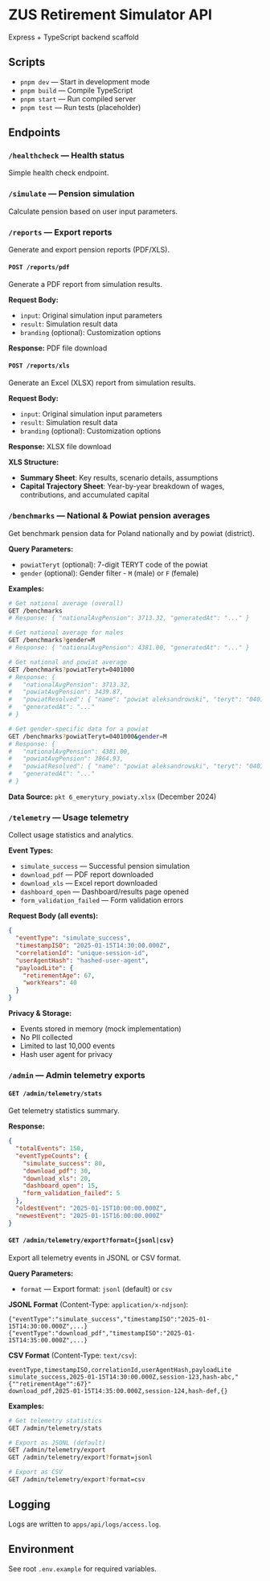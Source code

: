 # ZUS Retirement Simulator API

Express + TypeScript backend scaffold

## Scripts

- `pnpm dev` — Start in development mode
- `pnpm build` — Compile TypeScript
- `pnpm start` — Run compiled server
- `pnpm test` — Run tests (placeholder)

## Endpoints

### `/healthcheck` — Health status
Simple health check endpoint.

### `/simulate` — Pension simulation
Calculate pension based on user input parameters.

### `/reports` — Export reports
Generate and export pension reports (PDF/XLS).

#### `POST /reports/pdf`
Generate a PDF report from simulation results.

**Request Body:**
- `input`: Original simulation input parameters
- `result`: Simulation result data
- `branding` (optional): Customization options

**Response:** PDF file download

#### `POST /reports/xls`
Generate an Excel (XLSX) report from simulation results.

**Request Body:**
- `input`: Original simulation input parameters
- `result`: Simulation result data
- `branding` (optional): Customization options

**Response:** XLSX file download

**XLS Structure:**
- **Summary Sheet**: Key results, scenario details, assumptions
- **Capital Trajectory Sheet**: Year-by-year breakdown of wages, contributions, and accumulated capital

### `/benchmarks` — National & Powiat pension averages
Get benchmark pension data for Poland nationally and by powiat (district).

**Query Parameters:**
- `powiatTeryt` (optional): 7-digit TERYT code of the powiat
- `gender` (optional): Gender filter - `M` (male) or `F` (female)

**Examples:**
```bash
# Get national average (overall)
GET /benchmarks
# Response: { "nationalAvgPension": 3713.32, "generatedAt": "..." }

# Get national average for males
GET /benchmarks?gender=M
# Response: { "nationalAvgPension": 4381.00, "generatedAt": "..." }

# Get national and powiat average
GET /benchmarks?powiatTeryt=0401000
# Response: {
#   "nationalAvgPension": 3713.32,
#   "powiatAvgPension": 3439.87,
#   "powiatResolved": { "name": "powiat aleksandrowski", "teryt": "0401000" },
#   "generatedAt": "..."
# }

# Get gender-specific data for a powiat
GET /benchmarks?powiatTeryt=0401000&gender=M
# Response: {
#   "nationalAvgPension": 4381.00,
#   "powiatAvgPension": 3864.93,
#   "powiatResolved": { "name": "powiat aleksandrowski", "teryt": "0401000" },
#   "generatedAt": "..."
# }
```

**Data Source:** `pkt 6_emerytury_powiaty.xlsx` (December 2024)

### `/telemetry` — Usage telemetry
Collect usage statistics and analytics.

**Event Types:**
- `simulate_success` — Successful pension simulation
- `download_pdf` — PDF report downloaded
- `download_xls` — Excel report downloaded
- `dashboard_open` — Dashboard/results page opened
- `form_validation_failed` — Form validation errors

**Request Body (all events):**
```json
{
  "eventType": "simulate_success",
  "timestampISO": "2025-01-15T14:30:00.000Z",
  "correlationId": "unique-session-id",
  "userAgentHash": "hashed-user-agent",
  "payloadLite": {
    "retirementAge": 67,
    "workYears": 40
  }
}
```

**Privacy & Storage:**
- Events stored in memory (mock implementation)
- No PII collected
- Limited to last 10,000 events
- Hash user agent for privacy

### `/admin` — Admin telemetry exports

#### `GET /admin/telemetry/stats`
Get telemetry statistics summary.

**Response:**
```json
{
  "totalEvents": 150,
  "eventTypeCounts": {
    "simulate_success": 80,
    "download_pdf": 30,
    "download_xls": 20,
    "dashboard_open": 15,
    "form_validation_failed": 5
  },
  "oldestEvent": "2025-01-15T10:00:00.000Z",
  "newestEvent": "2025-01-15T16:00:00.000Z"
}
```

#### `GET /admin/telemetry/export?format={jsonl|csv}`
Export all telemetry events in JSONL or CSV format.

**Query Parameters:**
- `format` — Export format: `jsonl` (default) or `csv`

**JSONL Format** (Content-Type: `application/x-ndjson`):
```jsonl
{"eventType":"simulate_success","timestampISO":"2025-01-15T14:30:00.000Z",...}
{"eventType":"download_pdf","timestampISO":"2025-01-15T14:35:00.000Z",...}
```

**CSV Format** (Content-Type: `text/csv`):
```csv
eventType,timestampISO,correlationId,userAgentHash,payloadLite
simulate_success,2025-01-15T14:30:00.000Z,session-123,hash-abc,"{""retirementAge"":67}"
download_pdf,2025-01-15T14:35:00.000Z,session-124,hash-def,{}
```

**Examples:**
```bash
# Get telemetry statistics
GET /admin/telemetry/stats

# Export as JSONL (default)
GET /admin/telemetry/export
GET /admin/telemetry/export?format=jsonl

# Export as CSV
GET /admin/telemetry/export?format=csv
```

## Logging
Logs are written to `apps/api/logs/access.log`.

## Environment
See root `.env.example` for required variables.
